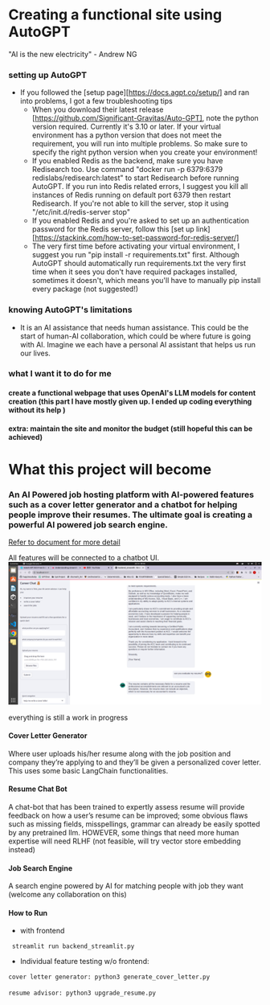 # Creating a functional site using AutoGPT

"AI is the new electricity" - Andrew NG

### setting up AutoGPT
- If you followed the [setup page][https://docs.agpt.co/setup/] and ran into problems, I got a few troubleshooting tips
  - When you download their latest release [https://github.com/Significant-Gravitas/Auto-GPT], note the python version required. Currently it's 3.10 or later. If your virtual environment has a python version that does not meet the requirement, you will run into multiple problems. So make sure to specify the right python version when you create your environment!
  - If you enabled Redis as the backend, make sure you have Redisearch too. Use command "docker run -p 6379:6379 redislabs/redisearch:latest" to start Redisearch before running AutoGPT. If you run into Redis related errors, I suggest you kill all instances of Redis running on default port 6379 then restart Redisearch. If you're not able to kill the server, stop it using "/etc/init.d/redis-server stop"
  - If you enabled Redis and you're asked to set up an authentication password for the Redis server, follow this [set up link][https://stackink.com/how-to-set-password-for-redis-server/]
  - The very first time before activating your virtual environment, I suggest you run "pip install -r requirements.txt" first. Although AutoGPT should automatically run requirements.txt the very first time when it sees you don't have required packages installed, sometimes it doesn't, which means you'll have to manually pip install every package (not suggested!)

### knowing AutoGPT's limitations
- It is an AI assistance that needs human assistance. This could be the start of human-AI collaboration, which could be where future is going with AI. Imagine we each have a personal AI assistant that helps us run our lives.
 

### what I want it to do for me
#### create a functional webpage that uses OpenAI's LLM models for content creation (this part I have mostly given up. I ended up coding everything without its help )
#### extra: maintain the site and monitor the budget (still hopeful this can be achieved)


# What this project will become

### An AI Powered job hosting platform with AI-powered features such as a cover letter generator and a chatbot for helping people improve their resumes. The ultimate goal is creating a powerful AI powered job search engine.

[Refer to document for more detail](./designs/concepts.odt)

All features will be connected to a chatbot UI.
![page](./designs/page.png)

everything is still a work in progress



#### Cover Letter Generator

Where user uploads his/her resume along with the job position and company they’re applying to and they’ll be given a personalized cover letter. This uses some basic LangChain functionalities. 




#### Resume Chat Bot

A chat-bot that has been trained to expertly assess resume will provide feedback on how a user’s resume can be improved; some obvious flaws such as missing fields, misspellings, grammar can already be easily spotted by any pretrained llm. HOWEVER, some things that need more human expertise will need RLHF (not feasible, will try vector store embedding instead)
    


#### Job Search Engine

A search engine powered by AI for matching people with job they want (welcome any collaboration on this)





#### How to Run


- with frontend
````
 streamlit run backend_streamlit.py
````

- Individual feature testing w/o frontend:

```
cover letter generator: python3 generate_cover_letter.py

resume advisor: python3 upgrade_resume.py
```



